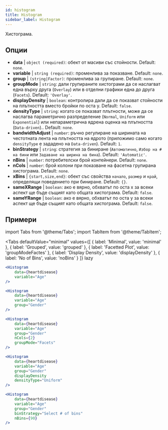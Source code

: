 ```yaml
---
id: histogram
title: Histogram
sidebar_label: Histogram
---
```


Хистограма.

## Опции

* __data__ | `object (required)`: обект от масиви със стойности. Default: `none`.
* __variable__ | `string (required)`: променлива за показване. Default: `none`.
* __group__ | `(string|Factor)`: променлива за групиране. Default: `none`.
* __groupMode__ | `string`: дали групираните хистограми да се наслагват една върху друга (`Overlay`) или в отделни графики една до друга (`Facets`). Default: `'Overlay'`.
* __displayDensity__ | `boolean`: контролира дали да се показват стойности на плътността вместо бройки по оста y. Default: `false`.
* __densityType__ | `string`: когато се показват плътности, може да се наслагва параметрично разпределение (`Normal`, `Uniform` или `Exponential`) или непараметрична ядрена оценка на плътността (`Data-driven`).. Default: `none`.
* __bandwidthAdjust__ | `number`: ръчно регулиране на ширината на честотната лента на плътността на ядрото (приложимо само когато `densityType` е зададено на `Data-driven`). Default: `1`.
* __binStrategy__ | `string`: стратегия за биниране (`Автоматично`, `Избор на # на бини` или `Задаване на ширина на бина`). Default: `'Automatic'`.
* __nBins__ | `number`: потребителски брой контейнери. Default: `none`.
* __nCols__ | `number`: брой колони при показване на фасетна групирана хистограма. Default: `none`.
* __xBins__ | `{start,size,end}`: обект със свойства `начало`, `размер` и `край`, определящи поведението при биниране. Default: `{}`.
* __sameXRange__ | `boolean`: ако е вярно, обхватът по оста x за всеки аспект ще бъде същият като общата хистограма. Default: `false`.
* __sameYRange__ | `boolean`: ако е вярно, обхватът по оста y за всеки аспект ще бъде същият като общата хистограма. Default: `false`.


## Примери

import Tabs from '@theme/Tabs';
import TabItem from '@theme/TabItem';

<Tabs
    defaultValue="minimal"
    values={[
        { label: 'Minimal', value: 'minimal' },
        { label: 'Grouped', value: 'grouped' },
        { label: 'Facetted Plot', value: 'groupModeFactes' },
        { label: 'Display Density', value: 'displayDensity' },
        { label: 'No of Bins', value: 'noBins' }
    ]}
    lazy
>

<TabItem value="minimal">

```jsx live
<Histogram 
    data={heartdisease} 
    variable="Age"
/>
```

</TabItem>

<TabItem value="grouped">

```jsx live
<Histogram 
    data={heartdisease} 
    variable="Age"
    group="Gender"
/>
```

</TabItem>

<TabItem value="groupModeFactes">

```jsx live
<Histogram 
    data={heartdisease} 
    variable="Age"
    group="Gender"
    nCols={2}
    groupMode="Facets"
/>
```

</TabItem>

<TabItem value="displayDensity">

```jsx live
<Histogram 
    data={heartdisease} 
    variable="Age"
    group="Gender"
    displayDensity 
    densityType="Uniform"
/>
```

</TabItem>

<TabItem value="noBins">

```jsx live
<Histogram 
    data={heartdisease} 
    variable="Age"
    group="Gender"
    binStrategy="Select # of bins"
    nBins={90}
/>
```

</TabItem>

</Tabs>

